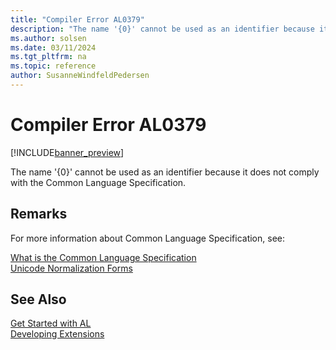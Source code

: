 ```yaml
---
title: "Compiler Error AL0379"
description: "The name '{0}' cannot be used as an identifier because it does not comply with the Common Language Specification."
ms.author: solsen
ms.date: 03/11/2024
ms.tgt_pltfrm: na
ms.topic: reference
author: SusanneWindfeldPedersen
---
```

[//]: # (START>DO_NOT_EDIT)
[//]: # (IMPORTANT:Do not edit any of the content between here and the END>DO_NOT_EDIT.)
[//]: # (Any modifications should be made in the .xml files in the ModernDev repo.)
# Compiler Error AL0379

[!INCLUDE[banner_preview](../includes/banner_preview.md)]

The name '{0}' cannot be used as an identifier because it does not comply with the Common Language Specification.


[//]: # (IMPORTANT: END>DO_NOT_EDIT)

## Remarks

For more information about Common Language Specification, see:

[What is the Common Language Specification](/previous-versions/dotnet/netframework-1.1/12a7a7h3(v=vs.71))  
[Unicode Normalization Forms](www.unicode.org/unicode/reports/tr15/tr15-18.html)  

## See Also  
[Get Started with AL](../devenv-get-started.md)  
[Developing Extensions](../devenv-dev-overview.md)  